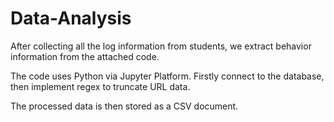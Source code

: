 # Data-Analysis
<div><p>After collecting all the log information from students, we extract behavior information from the attached code.</p>
<p>The code uses Python via Jupyter Platform. Firstly connect to the database, then implement regex to truncate URL data.</p>
<p>The processed data is then stored as a CSV document.</p></div>
